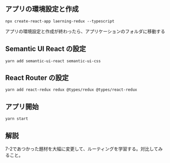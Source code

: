 

## アプリの環境設定と作成

```shell script
npx create-react-app laerning-redux --typescript
```

アプリの環境設定と作成が終わったら、アプリケーションのフォルダに移動する

## Semantic UI React の設定
```shell script
yarn add semantic-ui-react semantic-ui-css
```

## React Router の設定
```shell script
yarn add react-redux redux @types/redux @types/react-redux
```

## アプリ開始

```shell script
yarn start
```

## 解説

7-2であつかった題材を大幅に変更して、ルーティングを学習する。対比してみること。
